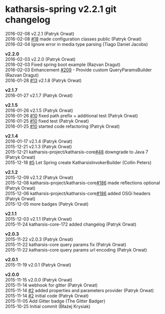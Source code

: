 # katharsis-spring v2.2.1 git changelog

2016-02-08    v2.2.1 (Patryk Orwat)  
2016-02-08    [#18](https://github.com/katharsis-project/katharsis-spring/issues/18) made configuration classes public (Patryk Orwat)  
2016-02-04    Ignore error in media type parsing (Tiago Daniel Jacobs)  

**v2.2.0**  
2016-02-03    v2.2.0 (Patryk Orwat)  
2016-02-03    Fixed spring boot example (Razvan Dragut)  
2016-02-03    Enhancement [#209](https://github.com/katharsis-project/katharsis-spring/issues/209) - Provide custom QueryParamsBuilder (Razvan Dragut)  
2016-01-28    [#13](https://github.com/katharsis-project/katharsis-spring/issues/13) v2.1.8 (Patryk Orwat)  

**v2.1.7**  
2016-01-27    v2.1.7 (Patryk Orwat)  

**v2.1.5**  
2016-01-26    v2.1.5 (Patryk Orwat)  
2016-01-26    [#10](https://github.com/katharsis-project/katharsis-spring/issues/10) fixed path prefix + additional test (Patryk Orwat)  
2016-01-25    [#10](https://github.com/katharsis-project/katharsis-spring/issues/10) fixed test (Patryk Orwat)  
2016-01-25    [#10](https://github.com/katharsis-project/katharsis-spring/issues/10) started code refactoring (Patryk Orwat)  

**v2.1.4**  
2016-01-17    v2.1.4 (Patryk Orwat)  
2015-12-21    v2.1.3 (Patryk Orwat)  
2015-12-21    katharsis-project/katharsis-core[#48](https://github.com/katharsis-project/katharsis-spring/issues/48) downgrade to Java 7 (Patryk Orwat)  
2015-12-18    [#5](https://github.com/katharsis-project/katharsis-spring/issues/5) Let Spring create KatharsisInvokerBuilder (Collin Peters)  

**v2.1.2**  
2015-12-09    v2.1.2 (Patryk Orwat)  
2015-12-08    katharsis-project/katharsis-core[#186](https://github.com/katharsis-project/katharsis-spring/issues/186) made reflections optional (Patryk Orwat)  
2015-12-06    katharsis-project/katharsis-core[#186](https://github.com/katharsis-project/katharsis-spring/issues/186) added OSGi headers (Patryk Orwat)  
2015-12-05    more badges (Patryk Orwat)  

**v2.1.1**  
2015-12-03    v2.1.1 (Patryk Orwat)  
2015-11-24    katharsis-core-172 added changelog (Patryk Orwat)  

**v2.0.3**  
2015-11-22    v2.0.3 (Patryk Orwat)  
2015-11-22    katharsis-core query params fix (Patryk Orwat)  
2015-11-22    katharsis-core query params url encoding (Patryk Orwat)  

**v2.0.1**  
2015-11-19    v2.0.1 (Patryk Orwat)  

**v2.0.0**  
2015-11-15    v2.0.0 (Patryk Orwat)  
2015-11-14    webhook for gitter (Patryk Orwat)  
2015-11-14    [#2](https://github.com/katharsis-project/katharsis-spring/issues/2) added properties and parameters provider (Patryk Orwat)  
2015-11-14    [#2](https://github.com/katharsis-project/katharsis-spring/issues/2) initial code (Patryk Orwat)  
2015-11-05    Add Gitter badge (The Gitter Badger)  
2015-10-25    Initial commit (Błażej Krysiak)  

